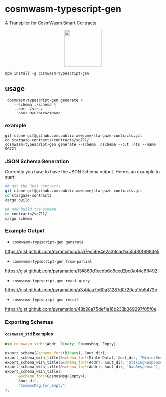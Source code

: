 # cosmwasm-typescript-gen

A Transpiler for CosmWasm Smart Contracts

<p align="center">
  <img width="120" src="https://user-images.githubusercontent.com/545047/163705368-bc899f6d-a2de-43ee-889b-dbf44e17f288.png">
</p>


```
npm install -g cosmwasm-typescript-gen
```

## usage

```
 cosmwasm-typescript-gen generate \
    --schema ./schema \
    --out ./src \
    --name MyContractName
 ```

### example 

```
git clone git@github.com:public-awesome/stargaze-contracts.git
cd stargaze-contracts/contracts/sg721/
cosmwasm-typescript-gen generate --schema ./schema --out ./ts --name SG721
```

### JSON Schema Generation

Currently you have to have the JSON Schema output. Here is an example to start:

```sh
## get the Rust contracts
git clone git@github.com:public-awesome/stargaze-contracts.git
cd stargaze-contracts
cargo build

## now build the schema
cd contracts/sg721/
cargo schema
```

### Example Output

- `cosmwasm-typescript-gen generate`

https://gist.github.com/pyramation/ba67ec56e4e2a39cadea55430f9993e5

- `cosmwasm-typescript-gen from-partial`

https://gist.github.com/pyramation/f50869d1ecdb6d6ced2bc0a44c6ff492

- `cosmwasm-typescript-gen react-query`

https://gist.github.com/pyramation/a3bf4aa7b60a31287d0720ca1bb5473b

- `cosmwasm-typescript-gen recoil`

https://gist.github.com/pyramation/48b28a75def1a16b233b369297f05f0e


### Exporting Schemas

#### `cosmwasm_std` Examples

```rs
use cosmwasm_std::{Addr, Binary, CosmosMsg, Empty};

export_schema(&schema_for!(Binary), &out_dir);
export_schema_with_title(&schema_for!(MinterData), &out_dir, "MinterResponse");
export_schema_with_title(&schema_for!(Addr), &out_dir, "StakingResponse");
export_schema_with_title(&schema_for!(Addr), &out_dir, "DaoResponse");
export_schema_with_title(
      &schema_for!(CosmosMsg<Empty>),
      &out_dir,
      "CosmosMsg_for_Empty",
);
```